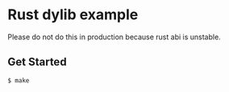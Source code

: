 # Rust dylib example

Please do not do this in production because rust abi is unstable.

## Get Started

```shell
$ make
```